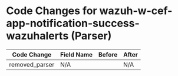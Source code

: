 # Code Changes for wazuh-w-cef-app-notification-success-wazuhalerts (Parser)

| Code Change | Field Name | Before | After |
|-------------|------------|--------|-------|
| removed_parser | N/A |  | N/A |
